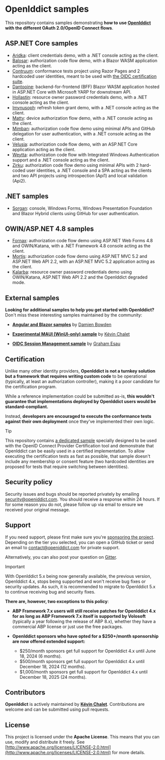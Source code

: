 # OpenIddict samples

This repository contains samples demonstrating **how to use [OpenIddict](https://github.com/openiddict/openiddict-core) with the different OAuth 2.0/OpenID Connect flows**.

## ASP.NET Core samples

  - [Aridka](samples/Aridka): client credentials demo, with a .NET console acting as the client.
  - [Balosar](samples/Balosar): authorization code flow demo, with a Blazor WASM application acting as the client.
  - [Contruum](samples/Contruum): conformance tests project using Razor Pages and 2 hardcoded user identities, meant to be used with [the OIDC certification suite](https://www.certification.openid.net/).
  - [Dantooine](samples/Dantooine): backend-for-frontend (BFF) Blazor WASM application hosted in ASP.NET Core with Microsoft YARP for downstream API.
  - [Hollastin](samples/Hollastin): resource owner password credentials demo, with a .NET console acting as the client.
  - [Imynusoph](samples/Imynusoph): refresh token grant demo, with a .NET console acting as the client.
  - [Matty](samples/Matty): device authorization flow demo, with a .NET console acting as the client.
  - [Mimban](samples/Mimban): authorization code flow demo using minimal APIs and GitHub delegation for user authentication, with a .NET console acting as the client.
  - [Velusia](samples/Velusia): authorization code flow demo, with an ASP.NET Core application acting as the client.
  - [Weytta](samples/Weytta): authorization code flow with Integrated Windows Authentication support and a .NET console acting as the client.
  - [Zirku](samples/Zirku): authorization code flow demo using minimal APIs with 2 hard-coded user identities, a .NET console and a SPA acting as the clients and two API projects using introspection (Api1) and local validation (Api2).

## .NET samples

  - [Sorgan](samples/Sorgan): console, Windows Forms, Windows Presentation Foundation and Blazor Hybrid clients using GitHub for user authentication.

## OWIN/ASP.NET 4.8 samples
  - [Fornax](samples/Fornax): authorization code flow demo using ASP.NET Web Forms 4.8 and OWIN/Katana, with a .NET Framework 4.8 console acting as the client.
  - [Mortis](samples/Mortis): authorization code flow demo using ASP.NET MVC 5.2 and ASP.NET Web API 2.2, with an ASP.NET MVC 5.2 application acting as the client.
  - [Kalarba](samples/Kalarba): resource owner password credentials demo using OWIN/Katana, ASP.NET Web API 2.2 and the OpenIddict degraded mode.

## External samples

**Looking for additional samples to help you get started with OpenIddict?** Don't miss these interesting samples maintained by the community:

  - **[Angular and Blazor samples](https://github.com/damienbod/AspNetCoreOpeniddict)** by [Damien Bowden](https://github.com/damienbod)

  - **[Experimental MAUI (WinUI-only) sample](https://github.com/kevinchalet/openiddict-core/tree/maui_winui_sample/sandbox/OpenIddict.Sandbox.Maui.Client)** by [Kévin Chalet](https://github.com/kevinchalet)
  
  - **[OIDC Session Management sample](https://github.com/GREsau/openiddict-session-management-sample)** by [Graham Esau](https://github.com/GREsau)

## Certification

Unlike many other identity providers, **OpenIddict is not a turnkey solution but a framework that requires writing custom code**
to be operational (typically, at least an authorization controller), making it a poor candidate for the certification program.

While a reference implementation could be submitted as-is, **this wouldn't guarantee that implementations deployed by OpenIddict users would be standard-compliant.**

Instead, **developers are encouraged to execute the conformance tests against their own deployment** once they've implemented their own logic.

> [!TIP]
> This repository contains [a dedicated sample](https://github.com/openiddict/openiddict-samples/tree/dev/samples/Contruum/Contruum.Server) specially designed to be used
> with the OpenID Connect Provider Certification tool and demonstrate that OpenIddict can be easily used in a certified implementation. To allow executing the certification tests
> as fast as possible, that sample doesn't include any membership or consent feature (two hardcoded identities are proposed for tests that require switching between identities).

## Security policy

Security issues and bugs should be reported privately by emailing security@openiddict.com.
You should receive a response within 24 hours. If for some reason you do not, please follow up via email to ensure we received your original message.

## Support

If you need support, please first make sure you're [sponsoring the project](https://github.com/sponsors/kevinchalet).
Depending on the tier you selected, you can open a GitHub ticket or send an email to contact@openiddict.com for private support.

Alternatively, you can also post your question on [Gitter](https://app.gitter.im/#/room/#openiddict_openiddict-core:gitter.im).

> [!IMPORTANT]
> With OpenIddict 5.x being now generally available, the previous version, OpenIddict 4.x, stops being supported and won't receive bug
> fixes or security updates. As such, it is recommended to migrate to OpenIddict 5.x to continue receiving bug and security fixes.
> 
> **There are, however, two exceptions to this policy**:
>   - **ABP Framework 7.x users will still receive patches for OpenIddict 4.x for as long as ABP Framework 7.x itself is supported by Volosoft**
>   (typically a year following the release of ABP 8.x), whether they have a commercial ABP license or just use the free packages.
> 
>   - **OpenIddict sponsors who have opted for a $250+/month sponsorship are now offered extended support:**
>     - $250/month sponsors get full support for OpenIddict 4.x until June 18, 2024 (6 months).
>     - $500/month sponsors get full support for OpenIddict 4.x until December 18, 2024 (12 months).
>     - $1,000/month sponsors get full support for OpenIddict 4.x until December 18, 2025 (24 months).

## Contributors

**OpenIddict** is actively maintained by **[Kévin Chalet](https://github.com/kevinchalet)**. Contributions are welcome and can be submitted using pull requests.

## License

This project is licensed under the **Apache License**. This means that you can use, modify and distribute it freely. See [http://www.apache.org/licenses/LICENSE-2.0.html](http://www.apache.org/licenses/LICENSE-2.0.html) for more details.
